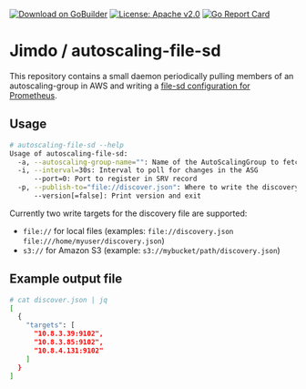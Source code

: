 [![Download on GoBuilder](http://badge.luzifer.io/v1/badge?title=Download%20on&text=GoBuilder)](https://gobuilder.me/github.com/Jimdo/autoscaling-file-sd)
[![License: Apache v2.0](https://badge.luzifer.io/v1/badge?color=5d79b5&title=license&text=Apache+v2.0)](http://www.apache.org/licenses/LICENSE-2.0)
[![Go Report Card](https://goreportcard.com/badge/github.com/Jimdo/autoscaling-file-sd)](https://goreportcard.com/report/github.com/Jimdo/autoscaling-file-sd)

# Jimdo / autoscaling-file-sd

This repository contains a small daemon periodically pulling members of an autoscaling-group in AWS and writing a [file-sd configuration for Prometheus](https://prometheus.io/docs/operating/configuration/#file_sd_config).

## Usage

```bash
# autoscaling-file-sd --help
Usage of autoscaling-file-sd:
  -a, --autoscaling-group-name="": Name of the AutoScalingGroup to fetch instances from
  -i, --interval=30s: Interval to poll for changes in the ASG
      --port=0: Port to register in SRV record
  -p, --publish-to="file://discover.json": Where to write the discovery file
      --version[=false]: Print version and exit
```

Currently two write targets for the discovery file are supported:

- `file://` for local files (examples: `file://discovery.json` `file:///home/myuser/discovery.json`)
- `s3://` for Amazon S3 (example: `s3://mybucket/path/discovery.json`)

## Example output file

```bash
# cat discover.json | jq
[
  {
    "targets": [
      "10.8.3.39:9102",
      "10.8.3.85:9102",
      "10.8.4.131:9102"
    ]
  }
]
```
